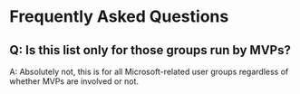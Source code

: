 # Frequently Asked Questions

## Q: Is this list only for those groups run by MVPs?
A: Absolutely not, this is for all Microsoft-related user groups regardless of whether MVPs are involved or not.

